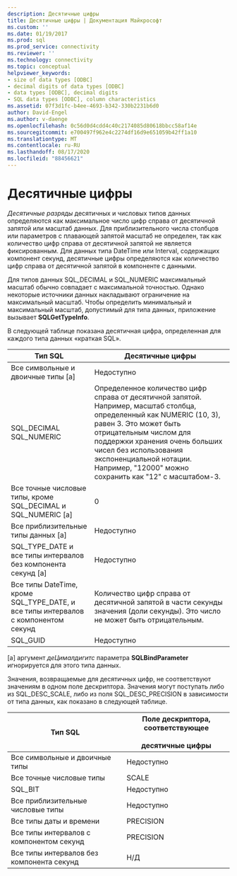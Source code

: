 ```yaml
---
description: Десятичные цифры
title: Десятичные цифры | Документация Майкрософт
ms.custom: ''
ms.date: 01/19/2017
ms.prod: sql
ms.prod_service: connectivity
ms.reviewer: ''
ms.technology: connectivity
ms.topic: conceptual
helpviewer_keywords:
- size of data types [ODBC]
- decimal digits of data types [ODBC]
- data types [ODBC], decimal digits
- SQL data types [ODBC], column characteristics
ms.assetid: 07f3d1fc-b4ee-4693-b342-330b2231b6d0
author: David-Engel
ms.author: v-daenge
ms.openlocfilehash: 0c56d0d4cdd4c40c2174085d80618bbcc58af14e
ms.sourcegitcommit: e700497f962e4c2274df16d9e651059b42ff1a10
ms.translationtype: MT
ms.contentlocale: ru-RU
ms.lasthandoff: 08/17/2020
ms.locfileid: "88456621"
---
```

# <a name="decimal-digits"></a>Десятичные цифры
*Десятичные разряды* десятичных и числовых типов данных определяются как максимальное число цифр справа от десятичной запятой или масштаб данных. Для приблизительного числа столбцов или параметров с плавающей запятой масштаб не определен, так как количество цифр справа от десятичной запятой не является фиксированным. Для данных типа DateTime или Interval, содержащих компонент секунд, десятичные цифры определяются как количество цифр справа от десятичной запятой в компоненте с данными.  
  
 Для типов данных SQL_DECIMAL и SQL_NUMERIC максимальный масштаб обычно совпадает с максимальной точностью. Однако некоторые источники данных накладывают ограничение на максимальный масштаб. Чтобы определить минимальный и максимальный масштаб, допустимый для типа данных, приложение вызывает **SQLGetTypeInfo**.  
  
 В следующей таблице показана десятичная цифра, определенная для каждого типа данных «краткая SQL».  
  
|Тип SQL|Десятичные цифры|  
|--------------|--------------------|  
|Все символьные и двоичные типы [a]|Недоступно|  
|SQL_DECIMAL<br />SQL_NUMERIC|Определенное количество цифр справа от десятичной запятой. Например, масштаб столбца, определенный как NUMERIC (10, 3), равен 3. Это может быть отрицательным числом для поддержки хранения очень больших чисел без использования экспоненциальной нотации. Например, "12000" можно сохранить как "12" с масштабом-3.|  
|Все точные числовые типы, кроме SQL_DECIMAL и SQL_NUMERIC [a]|0|  
|Все приблизительные типы данных [a]|Недоступно|  
|SQL_TYPE_DATE и все типы интервалов без компонента секунд [a]|Недоступно|  
|Все типы DateTime, кроме SQL_TYPE_DATE, и все типы интервалов с компонентом секунд|Количество цифр справа от десятичной запятой в части секунды значения (доли секунды). Это число не может быть отрицательным.|  
|SQL_GUID|Недоступно|  
  
 [a] аргумент *деЦималдигитс* параметра **SQLBindParameter** игнорируется для этого типа данных.  
  
 Значения, возвращаемые для десятичных цифр, не соответствуют значениям в одном поле дескриптора. Значения могут поступать либо из SQL_DESC_SCALE, либо из поля SQL_DESC_PRECISION в зависимости от типа данных, как показано в следующей таблице.  
  
|Тип SQL|Поле дескриптора, соответствующее<br /><br /> десятичные цифры|  
|--------------|----------------------------------------------------------|  
|Все символьные и двоичные типы|Недоступно|  
|Все точные числовые типы|SCALE|  
|SQL_BIT|Недоступно|  
|Все приблизительные числовые типы|Недоступно|  
|Все типы даты и времени|PRECISION|  
|Все типы интервалов с компонентом секунд|PRECISION|  
|Все типы интервалов без компонента секунд|Н/Д|
